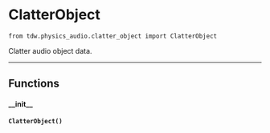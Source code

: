# ClatterObject

`from tdw.physics_audio.clatter_object import ClatterObject`

Clatter audio object data.

***

## Functions

#### \_\_init\_\_

**`ClatterObject()`**


